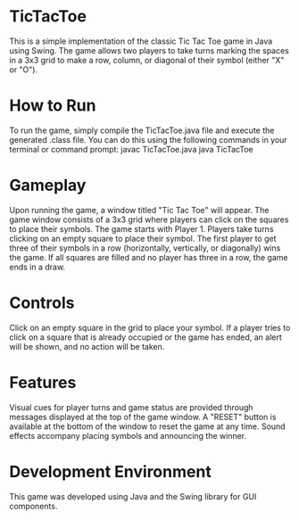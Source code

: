# TicTacToe
This is a simple implementation of the classic Tic Tac Toe game in Java using Swing. The game allows two players to take turns marking the spaces in a 3x3 grid to make a row, column, or diagonal of their symbol (either "X" or "O").

# How to Run
To run the game, simply compile the TicTacToe.java file and execute the generated .class file. You can do this using the following commands in your terminal or command prompt:
javac TicTacToe.java
java TicTacToe

# Gameplay
Upon running the game, a window titled "Tic Tac Toe" will appear. The game window consists of a 3x3 grid where players can click on the squares to place their symbols.
The game starts with Player 1. Players take turns clicking on an empty square to place their symbol. The first player to get three of their symbols in a row (horizontally, vertically, or diagonally) wins the game. If all squares are filled and no player has three in a row, the game ends in a draw.

# Controls
Click on an empty square in the grid to place your symbol.
If a player tries to click on a square that is already occupied or the game has ended, an alert will be shown, and no action will be taken.

# Features
Visual cues for player turns and game status are provided through messages displayed at the top of the game window.
A "RESET" button is available at the bottom of the window to reset the game at any time.
Sound effects accompany placing symbols and announcing the winner.

# Development Environment
This game was developed using Java and the Swing library for GUI components.
